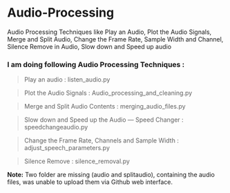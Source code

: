 # Audio-Processing
Audio Processing Techniques like Play an Audio, Plot the Audio Signals, Merge and Split Audio, Change the Frame Rate, Sample Width and Channel, Silence Remove in Audio, Slow down and Speed up audio

### I am doing following Audio Processing Techniques :

> Play an audio : listen_audio.py

> Plot the Audio Signals  : Audio_processing_and_cleaning.py

> Merge and Split Audio Contents : merging_audio_files.py

> Slow down and Speed up the Audio — Speed Changer : speedchangeaudio.py

> Change the Frame Rate, Channels and Sample Width : adjust_speech_parameters.py

> Silence Remove : silence_removal.py


**Note:** Two folder are missing (audio and splitaudio), containing the audio files, was unable to upload them via Github web interface.
